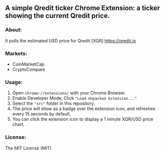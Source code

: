 ## A simple Qredit ticker Chrome Extension: a ticker showing the current Qredit price.

### About:

It pulls the estimated USD price for Qredit [XQR] https://qredit.io

### Markets:

- CoinMarketCap
- CryptoCompare

### Usage:

1. Open `chrome://extensions/` with your Chrome Browser.
2. Enable Developer Mode, Click `"Load Unpacked Extension..."`
3. Select the `"src"` folder in this repository.
4. The price will show as a badge over the extension icon, and refreshes every 15 seconds by default.
5. You can click the extension icon to display a 1 minute XQR/USD price chart.

### License:

The MIT License (MIT)
